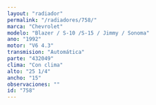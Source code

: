 ```yaml
---
layout: "radiador"
permalink: "/radiadores/758/"
marca: "Chevrolet"
modelo: "Blazer / S-10 /S-15 / Jimmy / Sonoma"
ano: "1992"
motor: "V6 4.3"
transmision: "Automática"
parte: "432049"
clima: "Con clima"
alto: "25 1/4"
ancho: "15"
observaciones: ""
id: "758"
---
```


